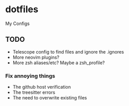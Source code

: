 # dotfiles
My Configs

## TODO
- Telescope config to find files and ignore the .ignores
- More neovim plugins?
- More zsh aliases/etc? Maybe a zsh_profile?

### Fix annoying things
- The github host verification
- The treesitter errors
- The need to overwrite existing files

